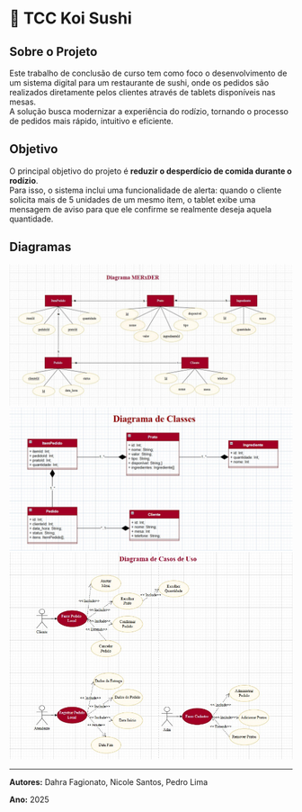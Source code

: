 # 🍣 TCC Koi Sushi

## Sobre o Projeto
Este trabalho de conclusão de curso tem como foco o desenvolvimento de um sistema digital para um restaurante de sushi, onde os pedidos são realizados diretamente pelos clientes através de tablets disponíveis nas mesas.  
A solução busca modernizar a experiência do rodízio, tornando o processo de pedidos mais rápido, intuitivo e eficiente.

## Objetivo
O principal objetivo do projeto é **reduzir o desperdício de comida durante o rodízio**.  
Para isso, o sistema inclui uma funcionalidade de alerta: quando o cliente solicita mais de 5 unidades de um mesmo item, o tablet exibe uma mensagem de aviso para que ele confirme se realmente deseja aquela quantidade.

## Diagramas
![alt text](merder.jpeg)
![alt text](diagramadeclasses.jpeg)
![alt text](diagrama.jpeg)

---
 **Autores:** Dahra Fagionato, Nicole Santos, Pedro Lima 

 **Ano:** 2025
